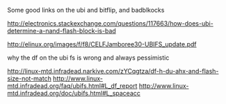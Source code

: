 Some good links on the ubi and bitflip, and badblkocks

http://electronics.stackexchange.com/questions/117663/how-does-ubi-determine-a-nand-flash-block-is-bad


http://elinux.org/images/f/f8/CELFJamboree30-UBIFS_update.pdf



why the df on the ubi fs is wrong and always pessimistic

http://linux-mtd.infradead.narkive.com/zYCqgtza/df-h-du-ahx-and-flash-size-not-match
http://www.linux-mtd.infradead.org/faq/ubifs.html#L_df_report
http://www.linux-mtd.infradead.org/doc/ubifs.html#L_spaceacc

